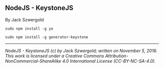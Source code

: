 ## NodeJS - KeystoneJS

By Jack Szwergold

	sudo npm install -g yo
	
	sudo npm install -g generator-keystone

***

*NodeJS - KeystoneJS (c) by Jack Szwergold; written on November 5, 2016. This work is licensed under a Creative Commons Attribution-NonCommercial-ShareAlike 4.0 International License (CC-BY-NC-SA-4.0).*